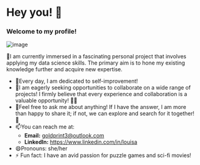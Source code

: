 # Hey you! 👋
### Welcome to my profile!


![image](https://github.com/user-attachments/assets/dc1fa8de-f692-4c74-8aa1-0fe3817dea21)


🔭I am currently immersed in a fascinating personal project that involves applying my data science skills. The primary aim is to hone my existing knowledge further and acquire new expertise.

- 🌱Every day, I am dedicated to self-improvement!
- 👯I am eagerly seeking opportunities to collaborate on a wide range of projects! I firmly believe that every experience and collaboration is a valuable opportunity! 🙌🏻
- 💬Feel free to ask me about anything! If I have the answer, I am more than happy to share it; if not, we can explore and search for it together! 🤝
- 📫You can reach me at:
  - **Email:** goldprint3@outlook.com
  - **LinkedIn:** https://www.linkedin.com/in/louisa
- 😄Pronouns: she/her
- ⚡ Fun fact: I have an avid passion for puzzle games and sci-fi movies!
  



